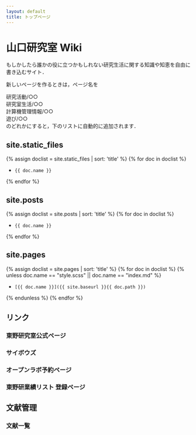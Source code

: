 ```yaml
---
layout: default
title: トップページ
---
```


# 山口研究室 Wiki 
もしかしたら誰かの役に立つかもしれない研究生活に関する知識や知恵を自由に書き込むサイト．

新しいページを作るときは，ページ名を

研究活動/○○  
研究室生活/○○  
計算機管理情報/○○  
遊び/○○  
のどれかにすると，下のリストに自動的に追加されます．

## site.static_files
{% assign doclist = site.static_files | sort: 'title'  %}
  {% for doc in doclist %}
  -     {{ doc.name }}
{% endfor %}

## site.posts
{% assign doclist = site.posts | sort: 'title'  %}
  {% for doc in doclist %}
  -     {{ doc.name }}
{% endfor %}

## site.pages
{% assign doclist = site.pages | sort: 'title'  %}
  {% for doc in doclist %}
  {% unless doc.name == "style.scss" || doc.name == "index.md" %} 
  -     [{{ doc.name }}]({{ site.baseurl }}{{ doc.path }})
  {% endunless %}
{% endfor %}

## リンク
### 東野研究室公式ページ
### サイボウズ
### オープンラボ予約ページ
### 東野研業績リスト 登録ページ
## 文献管理
### 文献一覧
